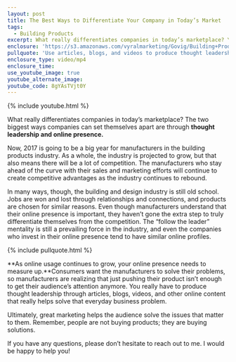 ```yaml
---
layout: post
title: The Best Ways to Differentiate Your Company in Today’s Market
tags:
  - Building Products
excerpt: What really differentiates companies in today’s marketplace? You need to focus on thought leadership and your online presence.
enclosure: 'https://s3.amazonaws.com/vyralmarketing/Govig/Building+Products/Videos/2017/The+Best+Ways+to+Differentiate+Your+Company+in+Todays+Market.mp4'
pullquote: 'Use articles, blogs, and videos to produce thought leadership.'
enclosure_type: video/mp4
enclosure_time:
use_youtube_image: true
youtube_alternate_image:
youtube_code: 8gYAsTVjt0Y
---
```



{% include youtube.html %}

What really differentiates companies in today’s marketplace? The two biggest ways companies can set themselves apart are through **thought leadership and online presence.&nbsp;**

Now, 2017 is going to be a big year for manufacturers in the building products industry. As a whole, the industry is projected to grow, but that also means there will be a lot of competition. The manufacturers who stay ahead of the curve with their sales and marketing efforts will continue to create competitive advantages as the industry continues to rebound.&nbsp;

In many ways, though, the building and design industry is still old school. Jobs are won and lost through relationships and connections, and products are chosen for similar reasons. Even though manufacturers understand that their online presence is important, they haven’t gone the extra step to truly differentiate themselves from the competition. The “follow the leader” mentality is still a prevailing force in the industry, and even the companies who invest in their online presence tend to have similar online profiles.&nbsp;

{% include pullquote.html %}

**As online usage continues to grow, your online presence needs to measure up.**Consumers want the manufacturers to solve their problems, so manufacturers are realizing that just pushing their product isn’t enough to get their audience’s attention anymore. You really have to produce thought leadership through articles, blogs, videos, and other online content that really helps solve that everyday business problem.&nbsp;

Ultimately, great marketing helps the audience solve the issues that matter to them. Remember, people are not buying products; they are buying solutions.&nbsp;

If you have any questions, please don’t hesitate to reach out to me. I would be happy to help you!